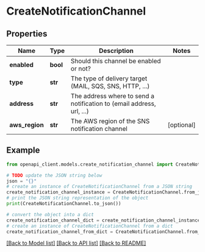 # CreateNotificationChannel


## Properties

Name | Type | Description | Notes
------------ | ------------- | ------------- | -------------
**enabled** | **bool** | Should this channel be enabled or not? | 
**type** | **str** | The type of delivery target (MAIL, SQS, SNS, HTTP, ...) | 
**address** | **str** | The address where to send a notification to (email address, url, ...) | 
**aws_region** | **str** | The AWS region of the SNS notification channel | [optional] 

## Example

```python
from openapi_client.models.create_notification_channel import CreateNotificationChannel

# TODO update the JSON string below
json = "{}"
# create an instance of CreateNotificationChannel from a JSON string
create_notification_channel_instance = CreateNotificationChannel.from_json(json)
# print the JSON string representation of the object
print(CreateNotificationChannel.to_json())

# convert the object into a dict
create_notification_channel_dict = create_notification_channel_instance.to_dict()
# create an instance of CreateNotificationChannel from a dict
create_notification_channel_from_dict = CreateNotificationChannel.from_dict(create_notification_channel_dict)
```
[[Back to Model list]](../README.md#documentation-for-models) [[Back to API list]](../README.md#documentation-for-api-endpoints) [[Back to README]](../README.md)


